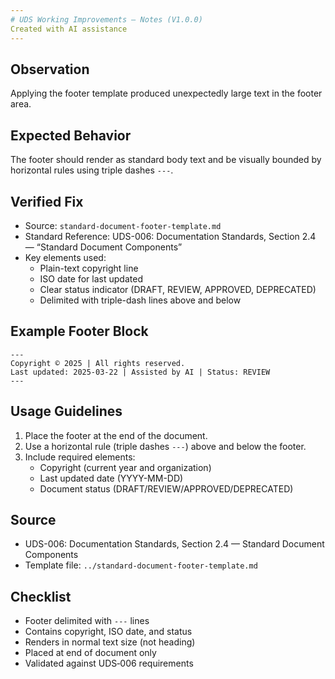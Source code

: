 ```yaml
---
# UDS Working Improvements — Notes (V1.0.0)
Created with AI assistance
---
```


## Observation
Applying the footer template produced unexpectedly large text in the footer area.

## Expected Behavior
The footer should render as standard body text and be visually bounded by horizontal rules using triple dashes `---`.

## Verified Fix
- Source: `standard-document-footer-template.md`
- Standard Reference: UDS-006: Documentation Standards, Section 2.4 — “Standard Document Components”
- Key elements used:
  - Plain-text copyright line
  - ISO date for last updated
  - Clear status indicator (DRAFT, REVIEW, APPROVED, DEPRECATED)
  - Delimited with triple-dash lines above and below

## Example Footer Block
```
---
Copyright © 2025 | All rights reserved.
Last updated: 2025-03-22 | Assisted by AI | Status: REVIEW
---
```

## Usage Guidelines
1. Place the footer at the end of the document.
2. Use a horizontal rule (triple dashes `---`) above and below the footer.
3. Include required elements:
   - Copyright (current year and organization)
   - Last updated date (YYYY-MM-DD)
   - Document status (DRAFT/REVIEW/APPROVED/DEPRECATED)

## Source
- UDS-006: Documentation Standards, Section 2.4 — Standard Document Components
- Template file: `../standard-document-footer-template.md`

## Checklist
- Footer delimited with `---` lines
- Contains copyright, ISO date, and status
- Renders in normal text size (not heading)
- Placed at end of document only
- Validated against UDS‑006 requirements
